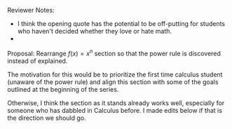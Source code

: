 
Reviewer Notes:

- I think the opening quote has the potential to be off-putting for students who haven't decided whether they love or hate math.
- 



Proposal: Rearrange $f(x)=x^n$ section so that the power rule is discovered instead of explained.

The motivation for this would be to prioritize the first time calculus student (unaware of the power rule) and align this section with some of the goals outlined at the beginning of the series.

Otherwise, I think the section as it stands already works well, especially for someone who has dabbled in Calculus before. I made edits below if that is the direction we should go.